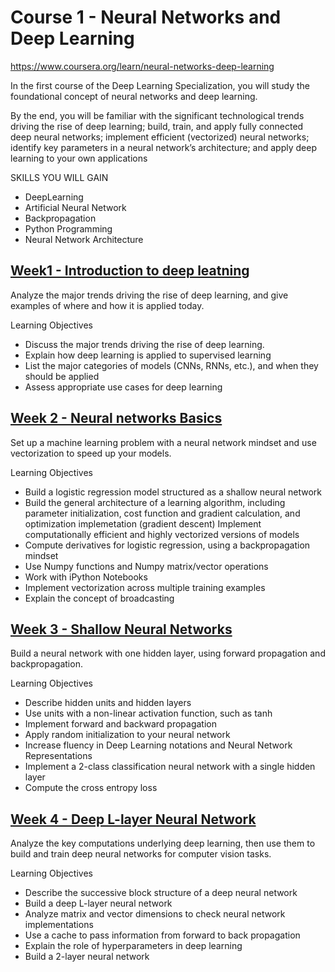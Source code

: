# Course 1 - Neural Networks and Deep Learning


https://www.coursera.org/learn/neural-networks-deep-learning


In the first course of the Deep Learning Specialization, you will study the foundational concept of neural networks and deep learning. 

By the end, you will be familiar with the significant technological trends driving the rise of deep learning; build, train, and apply fully connected deep neural networks; implement efficient (vectorized) neural networks; identify key parameters in a neural network’s architecture; and apply deep learning to your own applications

SKILLS YOU WILL GAIN
- DeepLearning
- Artificial Neural Network
- Backpropagation
- Python Programming
- Neural Network Architecture

## [Week1 - Introduction to deep leatning](./week1/README.md)


Analyze the major trends driving the rise of deep learning, and give examples of where and how it is applied today.

Learning Objectives
- Discuss the major trends driving the rise of deep learning.
- Explain how deep learning is applied to supervised learning
- List the major categories of models (CNNs, RNNs, etc.), and when they should be applied
- Assess appropriate use cases for deep learning



## [Week 2 - Neural networks Basics](./week2/README.md)

Set up a machine learning problem with a neural network mindset and use vectorization to speed up your models.

Learning Objectives
- Build a logistic regression model structured as a shallow neural network
- Build the general architecture of a learning algorithm, including parameter initialization, cost function and gradient calculation, and optimization implemetation (gradient descent)
Implement computationally efficient and highly vectorized versions of models
- Compute derivatives for logistic regression, using a backpropagation mindset
- Use Numpy functions and Numpy matrix/vector operations
- Work with iPython Notebooks
- Implement vectorization across multiple training examples
- Explain the concept of broadcasting


## [Week 3 - Shallow Neural Networks](./week3/README.md)

Build a neural network with one hidden layer, using forward propagation and backpropagation.

Learning Objectives
- Describe hidden units and hidden layers
- Use units with a non-linear activation function, such as tanh
- Implement forward and backward propagation
- Apply random initialization to your neural network
- Increase fluency in Deep Learning notations and Neural Network Representations
- Implement a 2-class classification neural network with a single hidden layer
- Compute the cross entropy loss

## [Week 4 - Deep L-layer Neural Network](./week4/README.md)

Analyze the key computations underlying deep learning, then use them to build and train deep neural networks for computer vision tasks.

Learning Objectives
- Describe the successive block structure of a deep neural network
- Build a deep L-layer neural network
- Analyze matrix and vector dimensions to check neural network implementations
- Use a cache to pass information from forward to back propagation
- Explain the role of hyperparameters in deep learning
- Build a 2-layer neural network



